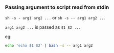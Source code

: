 ### Passing argument to script read from stdin
`sh -s - arg1 arg2 ...` or `sh -s -- arg1 arg2 ...`

`arg1 arg2 ...` is passed as `$1 $2 ...`

eg:
```sh
echo 'echo $1 $2' | bash -s -- arg1 arg2
```
